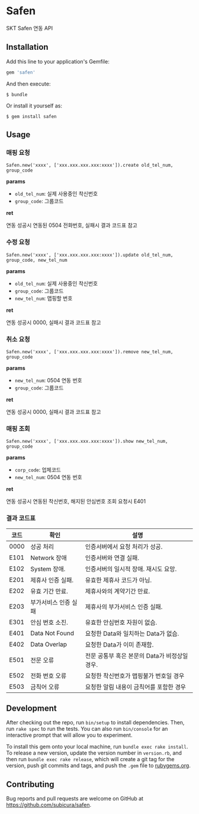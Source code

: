 # Safen

SKT Safen 연동 API

## Installation

Add this line to your application's Gemfile:

```ruby
gem 'safen'
```

And then execute:

    $ bundle

Or install it yourself as:

    $ gem install safen

## Usage

### 매핑 요청

```
Safen.new('xxxx', ['xxx.xxx.xxx.xxx:xxxx']).create old_tel_num, group_code
```

**params**

- `old_tel_num`: 실제 사용중인 착신번호
- `group_code`: 그룹코드

**ret**

연동 성공시 연동된 0504 전화번호, 실패시 결과 코드표 참고

### 수정 요청

```
Safen.new('xxxx', ['xxx.xxx.xxx.xxx:xxxx']).update old_tel_num, group_code, new_tel_num
```

**params**

- `old_tel_num`: 실제 사용중인 착신번호
- `group_code`: 그룹코드
- `new_tel_num`: 맵핑할 번호

**ret**

연동 성공시 0000, 실패시 결과 코드표 참고

### 취소 요청

```
Safen.new('xxxx', ['xxx.xxx.xxx.xxx:xxxx']).remove new_tel_num, group_code
```

**params**

- `new_tel_num`: 0504 연동 번호
- `group_code`: 그룹코드

**ret**

연동 성공시 0000, 실패시 결과 코드표 참고

### 매핑 조회

```
Safen.new('xxxx', ['xxx.xxx.xxx.xxx:xxxx']).show new_tel_num, group_code
```

**params**

- `corp_code`: 업체코드
- `new_tel_num`: 0504 연동 번호

**ret**

연동 성공시 연동된 착신번호, 해지된 안심번호 조회 요청시 E401

### 결과 코드표

| 코드 | 확인 | 설명 | 
|---|---|---|
| 0000 | 성공 처리 | 인증서버에서 요청 처리가 성공. |
| E101 | Network 장애 | 인증서버와 연결 실패. |
| E102 | System 장애. | 인증서버의 일시적 장애. 재시도 요망. |
| E201 | 제휴사 인증 실패. | 유효한 제휴사 코드가 아님. |
| E202 | 유효 기간 만료. | 제휴사와의 계약기간 만료. |
| E203 | 부가서비스 인증 실패 | 제휴사의 부가서비스 인증 실패. |
| E301 | 안심 번호 소진. | 유효한 안심번호 자원이 없슴. |
| E401 | Data Not Found | 요청한 Data와 일치하는 Data가 없슴. |
| E402 | Data Overlap | 요청한 Data가 이미 존재함. |
| E501 | 전문 오류 | 전문 공통부 혹은 본문의 Data가 비정상일 경우. |
| E502 | 전화 번호 오류 | 요청한 착신번호가 맵핑불가 번호일 경우 |
| E503 | 금칙어 오류 | 요청한 알림 내용이 금칙어를 포함한 경우 |

## Development

After checking out the repo, run `bin/setup` to install dependencies. Then, run `rake spec` to run the tests. You can also run `bin/console` for an interactive prompt that will allow you to experiment.

To install this gem onto your local machine, run `bundle exec rake install`. To release a new version, update the version number in `version.rb`, and then run `bundle exec rake release`, which will create a git tag for the version, push git commits and tags, and push the `.gem` file to [rubygems.org](https://rubygems.org).

## Contributing

Bug reports and pull requests are welcome on GitHub at https://github.com/subicura/safen.
